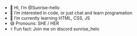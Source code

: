 - 👋 Hi, I’m @Sunrise-hello
- 👀 I’m interested in code, or just chat and learn programation  
- 🌱 I’m currently learning HTML, CSS, JS
- 😄 Pronouns: SHE / HER
- ⚡ Fun fact: Join me on discord sunrise_helo

<!---
Sunrise-hello/Sunrise-hello is a ✨ special ✨ repository because its `README.md` (this file) appears on your GitHub profile.
You can click the Preview link to take a look at your changes.
--->
